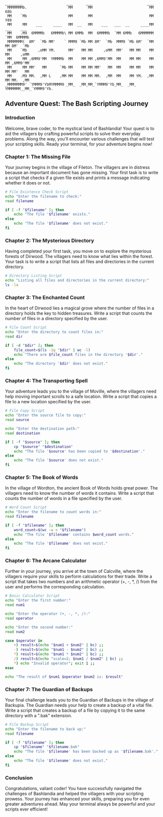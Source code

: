 ```
________                    ___      ___                         ___               
`MMMMMMMb.                  `MM      `MM                         `MM 68b           
 MM    `Mb                   MM       MM                          MM Y89           
 MM     MM    ___     ____   MM  __   MM    ___   ___  __     ____MM ___    ___    
 MM    .M9  6MMMMb   6MMMMb\ MM 6MMb  MM  6MMMMb  `MM 6MMb   6MMMMMM `MM  6MMMMb   
 MMMMMMM(  8M'  `Mb MM'    ` MMM9 `Mb MM 8M'  `Mb  MMM9 `Mb 6M'  `MM  MM 8M'  `Mb  
 MM    `Mb     ,oMM YM.      MM'   MM MM     ,oMM  MM'   MM MM    MM  MM     ,oMM  
 MM     MM ,6MM9'MM  YMMMMb  MM    MM MM ,6MM9'MM  MM    MM MM    MM  MM ,6MM9'MM  
 MM     MM MM'   MM      `Mb MM    MM MM MM'   MM  MM    MM MM    MM  MM MM'   MM  
 MM    .M9 MM.  ,MM L    ,MM MM    MM MM MM.  ,MM  MM    MM YM.  ,MM  MM MM.  ,MM  
_MMMMMMM9' `YMMM9'YbMYMMMM9 _MM_  _MM_MM_`YMMM9'Yb_MM_  _MM_ YMMMMMM__MM_`YMMM9'Yb.
```
## Adventure Quest: The Bash Scripting Journey

### Introduction

Welcome, brave coder, to the mystical land of Bashlandia! Your quest is to aid the villagers by crafting powerful scripts to solve their everyday problems. Along the way, you'll encounter various challenges that will test your scripting skills. Ready your terminal, for your adventure begins now!

### Chapter 1: The Missing File

Your journey begins in the village of Fileton. The villagers are in distress because an important document has gone missing. Your first task is to write a script that checks if a given file exists and prints a message indicating whether it does or not.

```bash
# File Existence Check Script
echo "Enter the filename to check:"
read filename

if [ -f "$filename" ]; then
    echo "The file '$filename' exists."
else
    echo "The file '$filename' does not exist."
fi
```

### Chapter 2: The Mysterious Directory

Having completed your first task, you move on to explore the mysterious forests of Dirwood. The villagers need to know what lies within the forest. Your task is to write a script that lists all files and directories in the current directory.

```bash
# Directory Listing Script
echo "Listing all files and directories in the current directory:"
ls -la
```

### Chapter 3: The Enchanted Count

In the heart of Dirwood lies a magical grove where the number of files in a directory holds the key to hidden treasures. Write a script that counts the number of files in a directory specified by the user.

```bash
# File Count Script
echo "Enter the directory to count files in:"
read dir

if [ -d "$dir" ]; then
    file_count=$(ls -1q "$dir" | wc -l)
    echo "There are $file_count files in the directory '$dir'."
else
    echo "The directory '$dir' does not exist."
fi
```

### Chapter 4: The Transporting Spell

Your adventure leads you to the village of Moville, where the villagers need help moving important scrolls to a safe location. Write a script that copies a file to a new location specified by the user.

```bash
# File Copy Script
echo "Enter the source file to copy:"
read source

echo "Enter the destination path:"
read destination

if [ -f "$source" ]; then
    cp "$source" "$destination"
    echo "The file '$source' has been copied to '$destination'."
else
    echo "The file '$source' does not exist."
fi
```

### Chapter 5: The Book of Words

In the village of Wordton, the ancient Book of Words holds great power. The villagers need to know the number of words it contains. Write a script that counts the number of words in a file specified by the user.

```bash
# Word Count Script
echo "Enter the filename to count words in:"
read filename

if [ -f "$filename" ]; then
    word_count=$(wc -w < "$filename")
    echo "The file '$filename' contains $word_count words."
else
    echo "The file '$filename' does not exist."
fi
```

### Chapter 6: The Arcane Calculator

Further in your journey, you arrive at the town of Calcville, where the villagers require your skills to perform calculations for their trade. Write a script that takes two numbers and an arithmetic operator (+, -, \*, /) from the user and performs the corresponding calculation.

```bash
# Basic Calculator Script
echo "Enter the first number:"
read num1

echo "Enter the operator (+, -, *, /):"
read operator

echo "Enter the second number:"
read num2

case $operator in
    +) result=$(echo "$num1 + $num2" | bc) ;;
    -) result=$(echo "$num1 - $num2" | bc) ;;
    *) result=$(echo "$num1 * $num2" | bc) ;;
    /) result=$(echo "scale=2; $num1 / $num2" | bc) ;;
    *) echo "Invalid operator"; exit 1 ;;
esac

echo "The result of $num1 $operator $num2 is: $result"
```

### Chapter 7: The Guardian of Backups

Your final challenge leads you to the Guardian of Backups in the village of Backupia. The Guardian needs your help to create a backup of a vital file. Write a script that creates a backup of a file by copying it to the same directory with a ".bak" extension.

```bash
# File Backup Script
echo "Enter the filename to back up:"
read filename

if [ -f "$filename" ]; then
    cp "$filename" "$filename.bak"
    echo "The file '$filename' has been backed up as '$filename.bak'."
else
    echo "The file '$filename' does not exist."
fi
```

### Conclusion

Congratulations, valiant coder! You have successfully navigated the challenges of Bashlandia and helped the villagers with your scripting prowess. Your journey has enhanced your skills, preparing you for even greater adventures ahead. May your terminal always be powerful and your scripts ever efficient!
